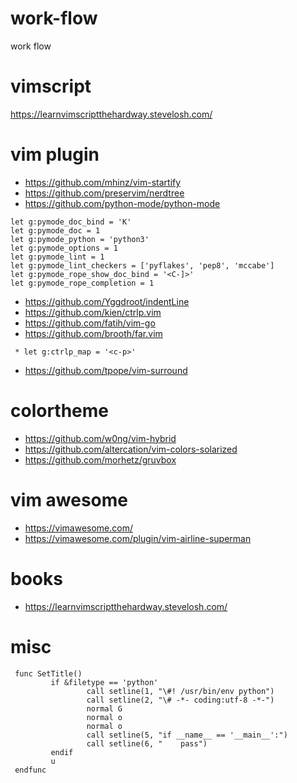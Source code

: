 # work-flow
work flow

# vimscript
https://learnvimscriptthehardway.stevelosh.com/

# vim plugin
- https://github.com/mhinz/vim-startify
- https://github.com/preservim/nerdtree
- https://github.com/python-mode/python-mode
```vim
let g:pymode_doc_bind = 'K'
let g:pymode_doc = 1
let g:pymode_python = 'python3'
let g:pymode_options = 1
let g:pymode_lint = 1
let g:pymode_lint_checkers = ['pyflakes', 'pep8', 'mccabe']
let g:pymode_rope_show_doc_bind = '<C-]>'
let g:pymode_rope_completion = 1
```
- https://github.com/Yggdroot/indentLine
- https://github.com/kien/ctrlp.vim
- https://github.com/fatih/vim-go
- https://github.com/brooth/far.vim
 ```
  * let g:ctrlp_map = '<c-p>'
 ```
- https://github.com/tpope/vim-surround

# colortheme
- https://github.com/w0ng/vim-hybrid
- https://github.com/altercation/vim-colors-solarized
- https://github.com/morhetz/gruvbox


# vim awesome
- https://vimawesome.com/
- https://vimawesome.com/plugin/vim-airline-superman

# books
- https://learnvimscriptthehardway.stevelosh.com/

# misc
```
 func SetTitle()
         if &filetype == 'python'
                 call setline(1, "\#! /usr/bin/env python")
                 call setline(2, "\# -*- coding:utf-8 -*-")
                 normal G
                 normal o
                 normal o
                 call setline(5, "if __name__ == '__main__':")
                 call setline(6, "    pass")
         endif
         u
 endfunc
```
